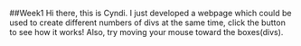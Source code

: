 ##Week1
Hi there, this is Cyndi. I just developed a webpage which could be used to create different numbers of divs at the same time, click the button to see how it works! Also, try moving your mouse toward the boxes(divs).
